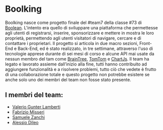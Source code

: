 # Boolking

Boolking nasce come progetto finale del #team7 della classe #73 di [Boolean](https://boolean.careers/). L'intento era quello di sviluppare una piattaforma che permettesse agli utenti di registrarsi, inserire, sponsorizzare e mettere in mostra le loro proprietà, permettendo agli utenti visitatori di navigare, cercare e di contattare i proprietari. Il progetto si articola in due macro sezioni, Front-End e Back-End, ed è stato realizzato, in tre settimane, attraverso l'uso di tecnologie apprese durante di sei mesi di corso e alcune API mai usate da nessun membro del tam come [BrainTree](https://www.braintreepayments.com/), [TomTom](https://developer.tomtom.com/) e [ChartJs](https://www.chartjs.org/). Il team ha legato e lavorato assieme dall’inizio alla fine, tutti hanno contribuito ad aggiungere funzionalità e a risolvere problemi, tutto ciò che vedete è frutto di una collaborazione totale e questo progetto non potrebbe esistere se anche solo uno dei membri del team non fosse stato presente.
## I membri del team:

- [Valerio Gunter Lamberti](https://github.com/reistence)
- [Fabrizio Misseri](https://github.com/FabrizioMisseri)
- [Samuele Zanchi](https://github.com/ImBlindForU)
- [Alessio Dileo](https://github.com/BetterCallAle)
